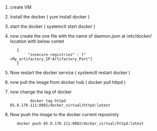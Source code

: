  1. create VM 
 2. Install the docker ( yum install docker )
 3. start the docker ( systemctl start docker )
 4. now create the one file with the name of daemon.json at /etc/docker/ location with below contet 
 
           {
                "insecure-registries" : ["<My_artifactory_IP:Artifactory_Port"]
           }
 5. Now restart the docker service ( systemctl restart docker )
 6. now pull the image from docker hub ( docker pull httpd )
 7. now change the tag of docker
  
                 docker tag httpd 65.0.178.111:8082/docker_virtual/httpd:latest
 8. Now push the image to the docker current reposiroty
    
	       docker push 65.0.178.111:8082/docker_virtual/httpd:latest
